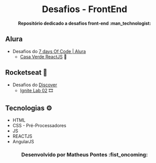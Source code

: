 <h1 align="center">Desafios - FrontEnd</h1>
<p align="center"><strong>Repositório dedicado a desafios front-end :man_technologist:</strong></p> 

## Alura
- Desafios do [7 days Of Code | Alura](https://7daysofcode.io/)
  - [Casa Verde ReactJS](https://github.com/Matheus-Pontes/CasaVerde-React) :leaves:

## Rocketseat :rocket: 
- Desafios do [Discover](https://app.rocketseat.com.br/discover) 
  - [Ignite Lab 02](https://github.com/Matheus-Pontes/IgniteLab-02) :film_strip:

## Tecnologias :gear: 
- HTML
- CSS - Pré-Processadores
- JS
- REACTJS
- AngularJS

<h3 align="center"> Desenvolvido por Matheus Pontes :fist_oncoming:</h3> 
